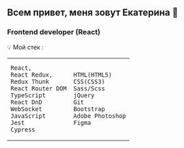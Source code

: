 ## Всем привет, меня зовут Екатерина 👋
### Frontend developer (React)

💡 Мой стек : 
<table>
<tr>

</tr>
<tr>
<td>

```
React,
React Redux,
Redux Thunk
React Router DOM
TypeScript
React DnD
WebSocket
JavaScript
Jest
Cypress
```

</td>
<td>

```
HTML(HTML5)
CSS(CSS3)
Sass/Scss
jQuery
Git
Bootstrap
Adobe Photoshop
Figma
```

</td>
</tr>
</table>

<!--
**Ekaterina-Kuzina/Ekaterina-Kuzina** is a ✨ _special_ ✨ repository because its `README.md` (this file) appears on your GitHub profile.
